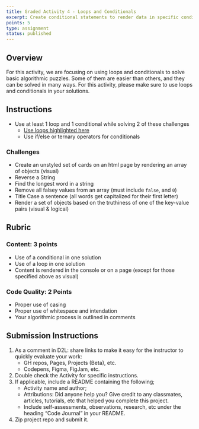 ```yaml
---
title: Graded Activity 4 - Loops and Conditionals
excerpt: Create conditional statements to render data in specific conditions. Use loops to access lists of content.
points: 5
type: assignment
status: published
---
```


<h2>Overview</h2>

For this activity, we are focusing on using loops and conditionals to solve basic algorithmic puzzles. Some of them are easier than others, and they can be solved in many ways. For this activity, please make sure to use loops and conditionals in your solutions.

<h2>Instructions</h2>

- Use at least 1 loop and 1 conditional while solving 2 of these challenges
  - [Use loops highlighted here](https://developer.mozilla.org/en-US/docs/Web/JavaScript/Guide/Loops_and_iteration)
  - Use if/else or ternary operators for conditionals

### Challenges

- Create an unstyled set of cards on an html page by rendering an array of objects (visual)
- Reverse a String
- Find the longest word in a string
- Remove all falsey values from an array (must include `false`, and `0`)
- Title Case a sentence (all words get capitalized for their first letter)
- Render a set of objects based on the truthiness of one of the key-value pairs (visual & logical)

<h2>Rubric</h2>

### Content: 3 points

- Use of a conditional in one solution
- Use of a loop in one solution
- Content is rendered in the console or on a page (except for those specified above as visual)

### Code Quality: 2 Points

- Proper use of casing
- Proper use of whitespace and intendation
- Your algorithmic process is outlined in comments

<h2>Submission Instructions</h2>

1. As a comment in D2L: share links to make it easy for the instructor to quickly evaluate your work:
   - GH repos, Pages, Projects (Beta), etc.
   - Codepens, Figma, FigJam, etc.
2. Double check the Activity for specific instructions.
3. If applicable, include a README containing the following;
   - Activity name and author;
   - Attributions: Did anyone help you? Give credit to any classmates, articles, tutorials, etc that helped you complete this project.
   - Include self-assessments, observations, research, etc under the heading “Code Journal” in your README.
4. Zip project repo and submit it.
